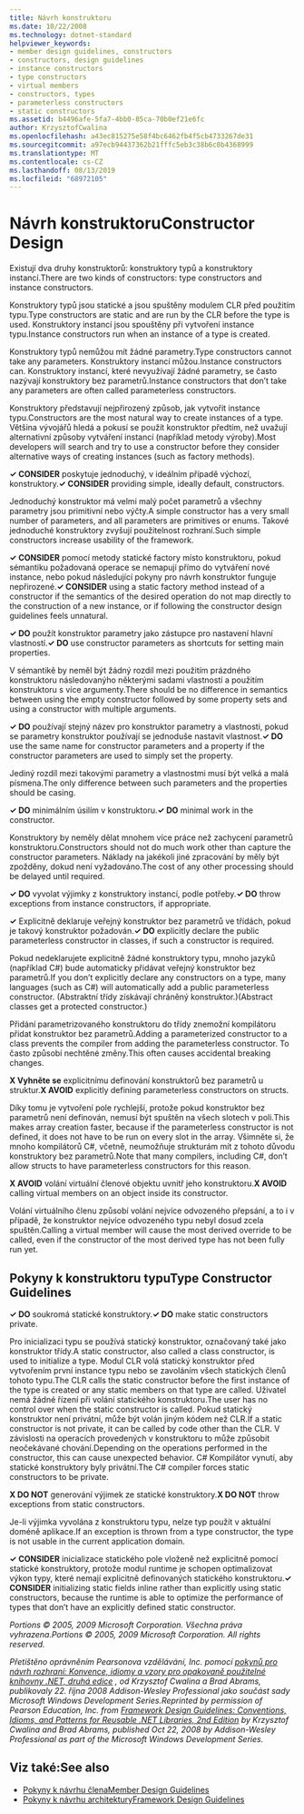 ```yaml
---
title: Návrh konstruktoru
ms.date: 10/22/2008
ms.technology: dotnet-standard
helpviewer_keywords:
- member design guidelines, constructors
- constructors, design guidelines
- instance constructors
- type constructors
- virtual members
- constructors, types
- parameterless constructors
- static constructors
ms.assetid: b4496afe-5fa7-4bb0-85ca-70b0ef21e6fc
author: KrzysztofCwalina
ms.openlocfilehash: a43ec815275e58f4bc6462fb4f5cb4733267de31
ms.sourcegitcommit: a97ecb94437362b21fffc5eb3c38b6c0b4368999
ms.translationtype: MT
ms.contentlocale: cs-CZ
ms.lasthandoff: 08/13/2019
ms.locfileid: "68972105"
---
```

# <a name="constructor-design"></a><span data-ttu-id="f0b87-102">Návrh konstruktoru</span><span class="sxs-lookup"><span data-stu-id="f0b87-102">Constructor Design</span></span>

<span data-ttu-id="f0b87-103">Existují dva druhy konstruktorů: konstruktory typů a konstruktory instancí.</span><span class="sxs-lookup"><span data-stu-id="f0b87-103">There are two kinds of constructors: type constructors and instance constructors.</span></span>

<span data-ttu-id="f0b87-104">Konstruktory typů jsou statické a jsou spuštěny modulem CLR před použitím typu.</span><span class="sxs-lookup"><span data-stu-id="f0b87-104">Type constructors are static and are run by the CLR before the type is used.</span></span> <span data-ttu-id="f0b87-105">Konstruktory instancí jsou spouštěny při vytvoření instance typu.</span><span class="sxs-lookup"><span data-stu-id="f0b87-105">Instance constructors run when an instance of a type is created.</span></span>

<span data-ttu-id="f0b87-106">Konstruktory typů nemůžou mít žádné parametry.</span><span class="sxs-lookup"><span data-stu-id="f0b87-106">Type constructors cannot take any parameters.</span></span> <span data-ttu-id="f0b87-107">Konstruktory instancí můžou.</span><span class="sxs-lookup"><span data-stu-id="f0b87-107">Instance constructors can.</span></span> <span data-ttu-id="f0b87-108">Konstruktory instancí, které nevyužívají žádné parametry, se často nazývají konstruktory bez parametrů.</span><span class="sxs-lookup"><span data-stu-id="f0b87-108">Instance constructors that don’t take any parameters are often called parameterless constructors.</span></span>

<span data-ttu-id="f0b87-109">Konstruktory představují nejpřirozený způsob, jak vytvořit instance typu.</span><span class="sxs-lookup"><span data-stu-id="f0b87-109">Constructors are the most natural way to create instances of a type.</span></span> <span data-ttu-id="f0b87-110">Většina vývojářů hledá a pokusí se použít konstruktor předtím, než uvažují alternativní způsoby vytváření instancí (například metody výroby).</span><span class="sxs-lookup"><span data-stu-id="f0b87-110">Most developers will search and try to use a constructor before they consider alternative ways of creating instances (such as factory methods).</span></span>

<span data-ttu-id="f0b87-111">**✓ CONSIDER** poskytuje jednoduchý, v ideálním případě výchozí, konstruktory.</span><span class="sxs-lookup"><span data-stu-id="f0b87-111">**✓ CONSIDER** providing simple, ideally default, constructors.</span></span>

<span data-ttu-id="f0b87-112">Jednoduchý konstruktor má velmi malý počet parametrů a všechny parametry jsou primitivní nebo výčty.</span><span class="sxs-lookup"><span data-stu-id="f0b87-112">A simple constructor has a very small number of parameters, and all parameters are primitives or enums.</span></span> <span data-ttu-id="f0b87-113">Takové jednoduché konstruktory zvyšují použitelnost rozhraní.</span><span class="sxs-lookup"><span data-stu-id="f0b87-113">Such simple constructors increase usability of the framework.</span></span>

<span data-ttu-id="f0b87-114">**✓ CONSIDER** pomocí metody statické factory místo konstruktoru, pokud sémantiku požadovaná operace se nemapují přímo do vytváření nové instance, nebo pokud následující pokyny pro návrh konstruktor funguje nepřirozené.</span><span class="sxs-lookup"><span data-stu-id="f0b87-114">**✓ CONSIDER** using a static factory method instead of a constructor if the semantics of the desired operation do not map directly to the construction of a new instance, or if following the constructor design guidelines feels unnatural.</span></span>

<span data-ttu-id="f0b87-115">**✓ DO** použít konstruktor parametry jako zástupce pro nastavení hlavní vlastností.</span><span class="sxs-lookup"><span data-stu-id="f0b87-115">**✓ DO** use constructor parameters as shortcuts for setting main properties.</span></span>

<span data-ttu-id="f0b87-116">V sémantikě by neměl být žádný rozdíl mezi použitím prázdného konstruktoru následovanýho některými sadami vlastností a použitím konstruktoru s více argumenty.</span><span class="sxs-lookup"><span data-stu-id="f0b87-116">There should be no difference in semantics between using the empty constructor followed by some property sets and using a constructor with multiple arguments.</span></span>

<span data-ttu-id="f0b87-117">**✓ DO** používají stejný název pro konstruktor parametry a vlastnosti, pokud se parametry konstruktor používají se jednoduše nastavit vlastnost.</span><span class="sxs-lookup"><span data-stu-id="f0b87-117">**✓ DO** use the same name for constructor parameters and a property if the constructor parameters are used to simply set the property.</span></span>

<span data-ttu-id="f0b87-118">Jediný rozdíl mezi takovými parametry a vlastnostmi musí být velká a malá písmena.</span><span class="sxs-lookup"><span data-stu-id="f0b87-118">The only difference between such parameters and the properties should be casing.</span></span>

<span data-ttu-id="f0b87-119">**✓ DO** minimálním úsilím v konstruktoru.</span><span class="sxs-lookup"><span data-stu-id="f0b87-119">**✓ DO** minimal work in the constructor.</span></span>

<span data-ttu-id="f0b87-120">Konstruktory by neměly dělat mnohem více práce než zachycení parametrů konstruktoru.</span><span class="sxs-lookup"><span data-stu-id="f0b87-120">Constructors should not do much work other than capture the constructor parameters.</span></span> <span data-ttu-id="f0b87-121">Náklady na jakékoli jiné zpracování by měly být zpožděny, dokud není vyžadováno.</span><span class="sxs-lookup"><span data-stu-id="f0b87-121">The cost of any other processing should be delayed until required.</span></span>

<span data-ttu-id="f0b87-122">**✓ DO** vyvolat výjimky z konstruktory instancí, podle potřeby.</span><span class="sxs-lookup"><span data-stu-id="f0b87-122">**✓ DO** throw exceptions from instance constructors, if appropriate.</span></span>

<span data-ttu-id="f0b87-123">**✓** Explicitně deklaruje veřejný konstruktor bez parametrů ve třídách, pokud je takový konstruktor požadován.</span><span class="sxs-lookup"><span data-stu-id="f0b87-123">**✓ DO** explicitly declare the public parameterless constructor in classes, if such a constructor is required.</span></span>

<span data-ttu-id="f0b87-124">Pokud nedeklarujete explicitně žádné konstruktory typu, mnoho jazyků (například C#) bude automaticky přidávat veřejný konstruktor bez parametrů.</span><span class="sxs-lookup"><span data-stu-id="f0b87-124">If you don’t explicitly declare any constructors on a type, many languages (such as C#) will automatically add a public parameterless constructor.</span></span> <span data-ttu-id="f0b87-125">(Abstraktní třídy získávají chráněný konstruktor.)</span><span class="sxs-lookup"><span data-stu-id="f0b87-125">(Abstract classes get a protected constructor.)</span></span>

<span data-ttu-id="f0b87-126">Přidání parametrizovaného konstruktoru do třídy znemožní kompilátoru přidat konstruktor bez parametrů.</span><span class="sxs-lookup"><span data-stu-id="f0b87-126">Adding a parameterized constructor to a class prevents the compiler from adding the parameterless constructor.</span></span> <span data-ttu-id="f0b87-127">To často způsobí nechtěné změny.</span><span class="sxs-lookup"><span data-stu-id="f0b87-127">This often causes accidental breaking changes.</span></span>

<span data-ttu-id="f0b87-128">**X Vyhněte se** explicitnímu definování konstruktorů bez parametrů u struktur.</span><span class="sxs-lookup"><span data-stu-id="f0b87-128">**X AVOID** explicitly defining parameterless constructors on structs.</span></span>

<span data-ttu-id="f0b87-129">Díky tomu je vytvoření pole rychlejší, protože pokud konstruktor bez parametrů není definován, nemusí být spuštěn na všech slotech v poli.</span><span class="sxs-lookup"><span data-stu-id="f0b87-129">This makes array creation faster, because if the parameterless constructor is not defined, it does not have to be run on every slot in the array.</span></span> <span data-ttu-id="f0b87-130">Všimněte si, že mnoho kompilátorů C#, včetně, neumožňuje strukturám mít z tohoto důvodu konstruktory bez parametrů.</span><span class="sxs-lookup"><span data-stu-id="f0b87-130">Note that many compilers, including C#, don’t allow structs to have parameterless constructors for this reason.</span></span>

<span data-ttu-id="f0b87-131">**X AVOID** volání virtuální členové objektu uvnitř jeho konstruktoru.</span><span class="sxs-lookup"><span data-stu-id="f0b87-131">**X AVOID** calling virtual members on an object inside its constructor.</span></span>

<span data-ttu-id="f0b87-132">Volání virtuálního členu způsobí volání nejvíce odvozeného přepsání, a to i v případě, že konstruktor nejvíce odvozeného typu nebyl dosud zcela spuštěn.</span><span class="sxs-lookup"><span data-stu-id="f0b87-132">Calling a virtual member will cause the most derived override to be called, even if the constructor of the most derived type has not been fully run yet.</span></span>

## <a name="type-constructor-guidelines"></a><span data-ttu-id="f0b87-133">Pokyny k konstruktoru typu</span><span class="sxs-lookup"><span data-stu-id="f0b87-133">Type Constructor Guidelines</span></span>

<span data-ttu-id="f0b87-134">**✓ DO** soukromá statické konstruktory.</span><span class="sxs-lookup"><span data-stu-id="f0b87-134">**✓ DO** make static constructors private.</span></span>

<span data-ttu-id="f0b87-135">Pro inicializaci typu se používá statický konstruktor, označovaný také jako konstruktor třídy.</span><span class="sxs-lookup"><span data-stu-id="f0b87-135">A static constructor, also called a class constructor, is used to initialize a type.</span></span> <span data-ttu-id="f0b87-136">Modul CLR volá statický konstruktor před vytvořením první instance typu nebo se zavoláním všech statických členů tohoto typu.</span><span class="sxs-lookup"><span data-stu-id="f0b87-136">The CLR calls the static constructor before the first instance of the type is created or any static members on that type are called.</span></span> <span data-ttu-id="f0b87-137">Uživatel nemá žádné řízení při volání statického konstruktoru.</span><span class="sxs-lookup"><span data-stu-id="f0b87-137">The user has no control over when the static constructor is called.</span></span> <span data-ttu-id="f0b87-138">Pokud statický konstruktor není privátní, může být volán jiným kódem než CLR.</span><span class="sxs-lookup"><span data-stu-id="f0b87-138">If a static constructor is not private, it can be called by code other than the CLR.</span></span> <span data-ttu-id="f0b87-139">V závislosti na operacích provedených v konstruktoru to může způsobit neočekávané chování.</span><span class="sxs-lookup"><span data-stu-id="f0b87-139">Depending on the operations performed in the constructor, this can cause unexpected behavior.</span></span> <span data-ttu-id="f0b87-140">C# Kompilátor vynutí, aby statické konstruktory byly privátní.</span><span class="sxs-lookup"><span data-stu-id="f0b87-140">The C# compiler forces static constructors to be private.</span></span>

<span data-ttu-id="f0b87-141">**X DO NOT** generování výjimek ze statické konstruktory.</span><span class="sxs-lookup"><span data-stu-id="f0b87-141">**X DO NOT** throw exceptions from static constructors.</span></span>

<span data-ttu-id="f0b87-142">Je-li výjimka vyvolána z konstruktoru typu, nelze typ použít v aktuální doméně aplikace.</span><span class="sxs-lookup"><span data-stu-id="f0b87-142">If an exception is thrown from a type constructor, the type is not usable in the current application domain.</span></span>

<span data-ttu-id="f0b87-143">**✓ CONSIDER** inicializace statického pole vloženě než explicitně pomocí statické konstruktory, protože modul runtime je schopen optimalizovat výkon typy, které nemají explicitně definovaných statického konstruktoru.</span><span class="sxs-lookup"><span data-stu-id="f0b87-143">**✓ CONSIDER** initializing static fields inline rather than explicitly using static constructors, because the runtime is able to optimize the performance of types that don’t have an explicitly defined static constructor.</span></span>

<span data-ttu-id="f0b87-144">*Portions © 2005, 2009 Microsoft Corporation. Všechna práva vyhrazena.*</span><span class="sxs-lookup"><span data-stu-id="f0b87-144">*Portions © 2005, 2009 Microsoft Corporation. All rights reserved.*</span></span>

<span data-ttu-id="f0b87-145">*Přetištěno oprávněním Pearsonova vzdělávání, Inc. pomocí [pokynů pro návrh rozhraní: Konvence, idiomy a vzory pro opakovaně použitelné knihovny .NET, druhá edice](https://www.informit.com/store/framework-design-guidelines-conventions-idioms-and-9780321545619) , od Krzysztof Cwalina a Brad Abrams, publikovaly 22. října 2008 Addison-Wesley Professional jako součást sady Microsoft Windows Development Series.*</span><span class="sxs-lookup"><span data-stu-id="f0b87-145">*Reprinted by permission of Pearson Education, Inc. from [Framework Design Guidelines: Conventions, Idioms, and Patterns for Reusable .NET Libraries, 2nd Edition](https://www.informit.com/store/framework-design-guidelines-conventions-idioms-and-9780321545619) by Krzysztof Cwalina and Brad Abrams, published Oct 22, 2008 by Addison-Wesley Professional as part of the Microsoft Windows Development Series.*</span></span>

## <a name="see-also"></a><span data-ttu-id="f0b87-146">Viz také:</span><span class="sxs-lookup"><span data-stu-id="f0b87-146">See also</span></span>

- [<span data-ttu-id="f0b87-147">Pokyny k návrhu člena</span><span class="sxs-lookup"><span data-stu-id="f0b87-147">Member Design Guidelines</span></span>](../../../docs/standard/design-guidelines/member.md)
- [<span data-ttu-id="f0b87-148">Pokyny k návrhu architektury</span><span class="sxs-lookup"><span data-stu-id="f0b87-148">Framework Design Guidelines</span></span>](../../../docs/standard/design-guidelines/index.md)
